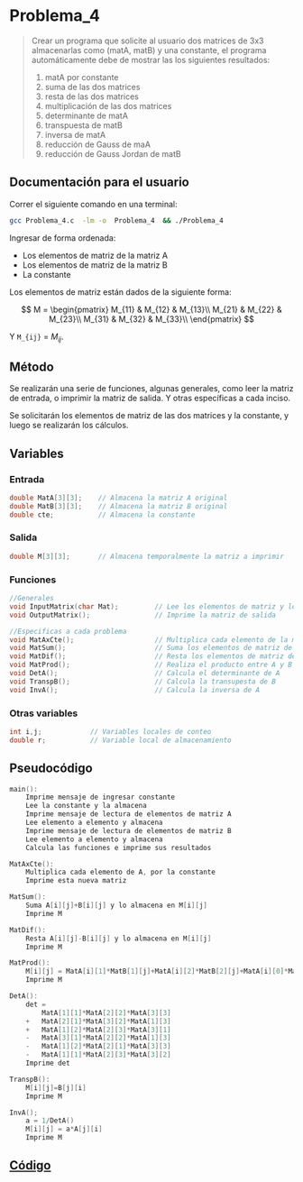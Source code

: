 #     Problema_4

>   Crear un programa que solicite al usuario dos matrices de 3x3 almacenarlas como (matA, matB) y una constante, el programa automáticamente debe de mostrar las los siguientes resultados:
> 
> 1.    matA por constante
> 2.    suma de las dos matrices
> 3.    resta de las dos matrices
> 4.    multiplicación de las dos matrices
> 5.    determinante de matA
> 6.    transpuesta de matB
> 7.    inversa de matA
> 8.    reducción de Gauss de maA
> 9.    reducción de Gauss Jordan de matB


##    Documentación para el usuario

Correr el siguiente comando en una terminal:

```bash
gcc Problema_4.c  -lm -o  Problema_4  && ./Problema_4
```

Ingresar de forma ordenada:

*   Los elementos de matriz de la matriz A
*   Los elementos de matriz de la matriz B
*   La constante

Los elementos de matriz están dados de la siguiente forma:

$$
    M = 
    \begin{pmatrix}
        M_{11} & M_{12} & M_{13}\\
        M_{21} & M_{22} & M_{23}\\
        M_{31} & M_{32} & M_{33}\\
    \end{pmatrix}
$$

Y `M_{ij}` = $M_{ij}$.

##    Método

Se realizarán una serie de funciones, algunas generales, como leer la matriz de entrada, o imprimir la matriz de salida. Y otras específicas a cada inciso.

Se solicitarán los elementos de matriz de las dos matrices y la constante, y luego se realizarán los cálculos.

##    Variables

###   Entrada

```c
double MatA[3][3];    // Almacena la matriz A original
double MatB[3][3];    // Almacena la matriz B original
double cte;           // Almacena la constante
```

###   Salida
```c
double M[3][3];       // Almacena temporalmente la matriz a imprimir
```

### Funciones
```c
//Generales
void InputMatrix(char Mat);         // Lee los elementos de matriz y los almacena
void OutputMatrix();                // Imprime la matriz de salida

//Especificas a cada problema
void MatAxCte();                    // Multiplica cada elemento de la matriz A por una contante e imprime
void MatSum();                      // Suma los elementos de matriz de uno en uno
void MatDif();                      // Resta los elementos de matriz de uno en uno
void MatProd();                     // Realiza el producto entre A y B
void DetA();                        // Calcula el determinante de A
void TranspB();                     // Calcula la transupesta de B
void InvA();                        // Calcula la inversa de A
```

###   Otras variables
```c
int i,j;            // Variables locales de conteo
double r;           // Variable local de almacenamiento
```


##    Pseudocódigo
```c
main():
    Imprime mensaje de ingresar constante
    Lee la constante y la almacena
    Imprime mensaje de lectura de elementos de matriz A
    Lee elemento a elemento y almacena
    Imprime mensaje de lectura de elementos de matriz B
    Lee elemento a elemento y almacena
    Calcula las funciones e imprime sus resultados

MatAxCte():
    Multiplica cada elemento de A, por la constante
    Imprime esta nueva matriz

MatSum():
    Suma A[i][j]+B[i][j] y lo almacena en M[i][j]
    Imprime M

MatDif():
    Resta A[i][j]-B[i][j] y lo almacena en M[i][j]
    Imprime M

MatProd():
    M[i][j] = MatA[i][1]*MatB[1][j]+MatA[i][2]*MatB[2][j]+MatA[i][0]*MatB[0][j]
    Imprime M

DetA():
    det = 
        MatA[1][1]*MatA[2][2]*MatA[3][3]
    +   MatA[2][1]*MatA[3][2]*MatA[1][3]
    +   MatA[1][2]*MatA[2][3]*MatA[3][1]
    -   MatA[3][1]*MatA[2][2]*MatA[1][3]
    -   MatA[1][2]*MatA[2][1]*MatA[3][3]
    -   MatA[1][1]*MatA[2][3]*MatA[3][2]
    Imprime det

TranspB():
    M[i][j]=B[j][i]
    Imprime M

InvA();
    a = 1/DetA()
    M[i][j] = a*A[j][i]
    Imprime M
```


##    [Código](Problema_4.c)
